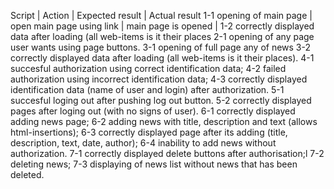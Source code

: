 Script | Action | Expected result | Actual result
1-1 opening of main page | open main page using link | main page is opened |
1-2 correctly displayed data after loading (all web-items is it their places
2-1 opening of any page user wants using page buttons.
3-1 opening of full page any of news
3-2 correctly displayed data after loading (all web-items is it their places).
4-1 succesful authorization using correct identification data;
4-2 failed authorization using incorrect identification data;
4-3 correctly displayed identification data (name of user and login) after authorization.
5-1 succesful loging out after pushing log out button.
5-2 correctly displayed pages after loging out (with no signs of user).
6-1 correctly displayed adding news page;
6-2 adding news with title, description and text (allows html-insertions);
6-3 correctly displayed page after its adding (title, description, text, date, author);
6-4 inability to add news without authorization.
7-1 correctly displayed delete buttons after authorisation;l
7-2 deleting news;
7-3 displaying of news list without news that has been deleted.
